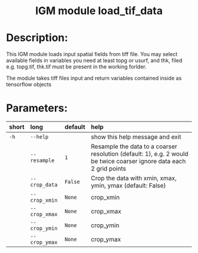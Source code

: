 ### <h1 align="center" id="title">IGM module load_tif_data </h1>

# Description:

This IGM module loads input spatial fields from tiff file. You may select
available fields in variables you need at least topg or usurf, and thk,
filed e.g. topg.tif, thk.tif must be present in the working forlder.

The module takes tiff files input and return variables contained inside as tensorflow objects
 
# Parameters: 


|short|long|default|help|
| :--- | :--- | :--- | :--- |
|`-h`|`--help`||show this help message and exit|
||`--resample`|`1`|Resample the data to a coarser resolution (default: 1), e.g. 2 would be twice coarser ignore data each 2 grid points|
||`--crop_data`|`False`|Crop the data with xmin, xmax, ymin, ymax (default: False)|
||`--crop_xmin`|`None`|crop_xmin|
||`--crop_xmax`|`None`|crop_xmax|
||`--crop_ymin`|`None`|crop_ymin|
||`--crop_ymax`|`None`|crop_ymax|
